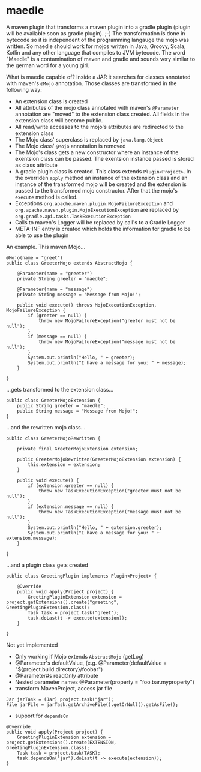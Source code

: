 # maedle

A maven plugin that transforms a maven plugin into a gradle plugin (plugin will be available soon as gradle plugin). ;-)
The transformation is done in bytecode so it is independent of the programming langauge the mojo was written. So maedle should work for mojos written in Java, Groovy, Scala, Kotlin and any other language that compiles to JVM bytecode. 
The word "Maedle" is a contamination of maven and gradle and sounds very similar to the german word for a young girl. 

What is maedle capable of? 
Inside a JAR it searches for classes annotated with maven's ```@Mojo``` annotation. Those classes are transformed in the following way: 
- An extension class is created
- All attributes of the mojo class annotated with maven's ```@Parameter``` annotation are "moved" to the extension class created. All fields in the extension class will become public. 
- All read/write accesses to the mojo's attributes are redirected to the extension class
- The Mojo class' superclass is replaced by ```java.lang.Object```
- The Mojo class' ```@Mojo``` annotation is removed
- The Mojo's class gets a new constructor where an instance of the exentsion class can be passed. The exentsion instance passed is stored as class attribute
- A gradle plugin class is created. This class extends ```Plugin<Project>```. In the overriden ```apply``` method an instance of the extension class and an instance of the transformed mojo will be created and the extension is passed to the transformed mojo constructor. After that the mojo's ```execute``` method is called. 
- Exceptions ```org.apache.maven.plugin.MojoFailureException``` and ```org.apache.maven.plugin.MojoExecutionException``` are replaced by ```org.gradle.api.tasks.TaskExecutionException```
- Calls to maven's Logger will be replaced by call's to a Gradle Logger
- META-INF entry is created which holds the information for gradle to be able to use the plugin

An example. This maven Mojo...
```
@Mojo(name = "greet")
public class GreeterMojo extends AbstractMojo {

	@Parameter(name = "greeter")
	private String greeter = "maedle";

	@Parameter(name = "message")
	private String message = "Message from Mojo!";

	public void execute() throws MojoExecutionException, MojoFailureException {
		if (greeter == null) {
			throw new MojoFailureException("greeter must not be null");
		}
		if (message == null) {
			throw new MojoFailureException("message must not be null");
		}
		System.out.println("Hello, " + greeter);
		System.out.println("I have a message for you: " + message);
	}

}
```
...gets transformed to the extension class...
```
public class GreeterMojoExtension {
	public String greeter = "maedle";
	public String message = "Message from Mojo!";
}
```
...and the rewritten mojo class...
```
public class GreeterMojoRewritten {

	private final GreeterMojoExtension extension;

	public GreeterMojoRewritten(GreeterMojoExtension extension) {
		this.extension = extension;
	}

	public void execute() {
		if (extension.greeter == null) {
			throw new TaskExecutionException("greeter must not be null");
		}
		if (extension.message == null) {
			throw new TaskExecutionException("message must not be null");
		}
		System.out.println("Hello, " + extension.greeter);
		System.out.println("I have a message for you: " + extension.message);
	}

}
```
...and a plugin class gets created
```
public class GreetingPlugin implements Plugin<Project> {

	@Override
	public void apply(Project project) {
		GreetingPluginExtension extension = project.getExtensions().create("greeting", GreetingPluginExtension.class);
		Task task = project.task("greet");
		task.doLast(t -> execute(extension));
	}

}
```


Not yet implemented
- Only working if Mojo extends ```AbstractMojo``` (getLog)
- @Parameter's defaultValue, (e.g. @Parameter(defaultValue = "${project.build.directory}/foobar")
- @Parameter#s readOnly attribute
- Nested parameter names @Parameter(property = "foo.bar.myproperty")
- transform MavenProject, access jar file
```
Jar jarTask = (Jar) project.task("jar");
File jarFile = jarTask.getArchiveFile().getOrNull().getAsFile();
```
- support for ```dependsOn```
```
@Override
public void apply(Project project) {
	GreetingPluginExtension extension = project.getExtensions().create(EXTENSION, GreetingPluginExtension.class);
	Task task = project.task(TASK);
	task.dependsOn("jar").doLast(t -> execute(extension));
}
```
